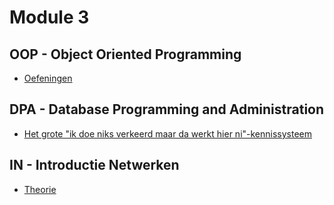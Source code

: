 # Module 3

## OOP - Object Oriented Programming

- [Oefeningen](vakken/J1/oop/module3/algemeen.md)

## DPA - Database Programming and Administration

- [Het grote "ik doe niks verkeerd maar da werkt hier ni"-kennissysteem](vakken/J1/dpa/algemeen.md)

## IN - Introductie Netwerken

- [Theorie](vakken/J1/in/algemeen.md)
